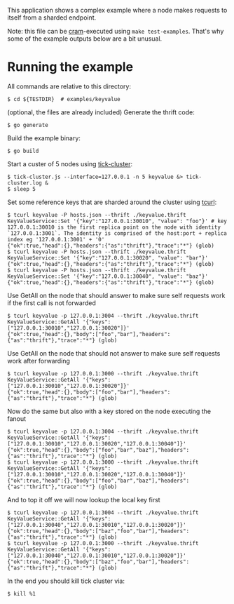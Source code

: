 This application shows a complex example where a node makes requests to itself from a sharded endpoint.

Note: this file can be [cram][3]-executed using `make test-examples`. That's why some of the example outputs below are a bit unusual.

# Running the example

All commands are relative to this directory:

    $ cd ${TESTDIR}  # examples/keyvalue

(optional, the files are already included) Generate the thrift code:

    $ go generate

Build the example binary:

    $ go build

Start a custer of 5 nodes using [tick-cluster][1]:

    $ tick-cluster.js --interface=127.0.0.1 -n 5 keyvalue &> tick-cluster.log &
    $ sleep 5

Set some reference keys that are sharded around the cluster using [tcurl][2]:

    $ tcurl keyvalue -P hosts.json --thrift ./keyvalue.thrift KeyValueService::Set '{"key":"127.0.0.1:30010", "value": "foo"}' # key 127.0.0.1:30010 is the first replica point on the node with identity `127.0.0.1:3001`. The identity is comprised of the host:port + replica index eg '127.0.0.1:3001' + '0'
    {"ok":true,"head":{},"headers":{"as":"thrift"},"trace":"*"} (glob)
    $ tcurl keyvalue -P hosts.json --thrift ./keyvalue.thrift KeyValueService::Set '{"key":"127.0.0.1:30020", "value": "bar"}'
    {"ok":true,"head":{},"headers":{"as":"thrift"},"trace":"*"} (glob)
    $ tcurl keyvalue -P hosts.json --thrift ./keyvalue.thrift KeyValueService::Set '{"key":"127.0.0.1:30040", "value": "baz"}'
    {"ok":true,"head":{},"headers":{"as":"thrift"},"trace":"*"} (glob)

Use GetAll on the node that should answer to make sure self requests work if the first call is not forwarded

    $ tcurl keyvalue -p 127.0.0.1:3004 --thrift ./keyvalue.thrift KeyValueService::GetAll '{"keys":["127.0.0.1:30010","127.0.0.1:30020"]}'
    {"ok":true,"head":{},"body":["foo","bar"],"headers":{"as":"thrift"},"trace":"*"} (glob)

Use GetAll on the node that should not answer to make sure self requests work after forwarding

    $ tcurl keyvalue -p 127.0.0.1:3000 --thrift ./keyvalue.thrift KeyValueService::GetAll '{"keys":["127.0.0.1:30010","127.0.0.1:30020"]}'
    {"ok":true,"head":{},"body":["foo","bar"],"headers":{"as":"thrift"},"trace":"*"} (glob)

Now do the same but also with a key stored on the node executing the fanout

    $ tcurl keyvalue -p 127.0.0.1:3004 --thrift ./keyvalue.thrift KeyValueService::GetAll '{"keys":["127.0.0.1:30010","127.0.0.1:30020","127.0.0.1:30040"]}'
    {"ok":true,"head":{},"body":["foo","bar","baz"],"headers":{"as":"thrift"},"trace":"*"} (glob)
    $ tcurl keyvalue -p 127.0.0.1:3000 --thrift ./keyvalue.thrift KeyValueService::GetAll '{"keys":["127.0.0.1:30010","127.0.0.1:30020","127.0.0.1:30040"]}'
    {"ok":true,"head":{},"body":["foo","bar","baz"],"headers":{"as":"thrift"},"trace":"*"} (glob)

And to top it off we will now lookup the local key first

    $ tcurl keyvalue -p 127.0.0.1:3004 --thrift ./keyvalue.thrift KeyValueService::GetAll '{"keys":["127.0.0.1:30040","127.0.0.1:30010","127.0.0.1:30020"]}'
    {"ok":true,"head":{},"body":["baz","foo","bar"],"headers":{"as":"thrift"},"trace":"*"} (glob)
    $ tcurl keyvalue -p 127.0.0.1:3000 --thrift ./keyvalue.thrift KeyValueService::GetAll '{"keys":["127.0.0.1:30040","127.0.0.1:30010","127.0.0.1:30020"]}'
    {"ok":true,"head":{},"body":["baz","foo","bar"],"headers":{"as":"thrift"},"trace":"*"} (glob)

In the end you should kill tick cluster via:

    $ kill %1

[1]:https://github.com/uber/ringpop-common/
[2]:https://github.com/uber/tcurl
[3]:https://pypi.python.org/pypi/cram
